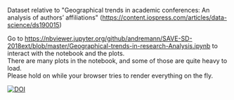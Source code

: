 Dataset relative to "Geographical trends in academic conferences: An analysis of authors’ affiliations" (https://content.iospress.com/articles/data-science/ds190015)

Go to https://nbviewer.jupyter.org/github/andremann/SAVE-SD-2018ext/blob/master/Geographical-trends-in-research-Analysis.ipynb to interact with the notebook and the plots.   
There are many plots in the notebook, and some of those are quite heavy to load.  
Please hold on while your browser tries to render everything on the fly.   

[![DOI](https://zenodo.org/badge/150462001.svg)](https://zenodo.org/badge/latestdoi/150462001)
